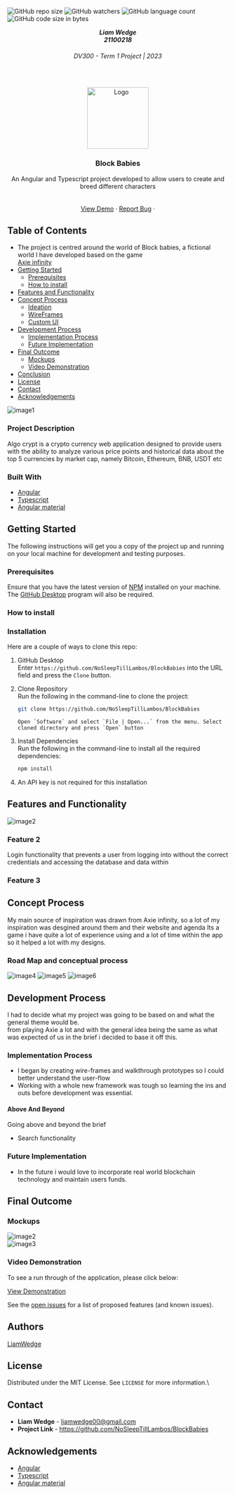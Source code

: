 <!-- Repository Information & Links-->
<br />

![GitHub repo size](https://img.shields.io/github/repo-size/MikeMaynard14/termoneexample)
![GitHub watchers](https://img.shields.io/github/watchers/MikeMaynard14/termoneexample)
![GitHub language count](https://img.shields.io/github/languages/count/MikeMaynard14/termoneexample)
![GitHub code size in bytes](https://img.shields.io/github/languages/code-size/MikeMaynard14/termoneexample)

<!-- HEADER SECTION -->
<h5 align="center" style="padding:0;margin:0;">Liam Wedge</h5>
<h5 align="center" style="padding:0;margin:0;">21100218</h5>
<h6 align="center">DV300 - Term 1 Project | 2023</h6>
</br>
<p align="center">

  <a href="https://github.com/NoSleepTillLambos/BlockBabies">
    <img src="src/assets/logo.svg" alt="Logo" width="140" height="140">
  </a>
  
  <h3 align="center">Block Babies</h3>

  <p align="center">
    An Angular and Typescript project developed to allow users to create and breed different characters <br>
    
    
   <br />
   <br />
   <a href="https://drive.google.com/drive/folders/1bHFGq7nIGPdDqJGrCNNCiSqTUyPk-h7F">View Demo</a>
    ·
    <a href="https://github.com/NoSleepTillLambos/BlockBabies">Report Bug</a>
    ·
    
</p>
<!-- TABLE OF CONTENTS -->

## Table of Contents

- The project is centred around the world of Block babies, a fictional world I have developed based on the game <br/>
  <a href="https://axieinfinity.com/">Axie infinity</a>
- [Getting Started](#getting-started)
  - [Prerequisites](#prerequisites)
  - [How to install](#how-to-install)
- [Features and Functionality](#features-and-functionality)
- [Concept Process](#concept-process)
  - [Ideation](#ideation)
  - [WireFrames](#wireframes)
  - [Custom UI](#user-flow)
- [Development Process](#development-process)
  - [Implementation Process](#implementation-process)
  - [Future Implementation](#peer-reviews)
- [Final Outcome](#final-outcome)
  - [Mockups](#mockups)
  - [Video Demonstration](#video-demonstration)
- [Conclusion](#conclusion)
- [License](#license)
- [Contact](liamwedge00@gmail.com)
- [Acknowledgements](#acknowledgements)

<!-- header image of project -->

![image1](src/Assets/chartPage.png)

### Project Description

Algo crypt is a crypto currency web application designed to provide users with the ability to analyze various price points and historical data about the top 5 currencies by market cap, namely Bitcoin, Ethereum, BNB, USDT etc

### Built With

- [Angular](https://angular.io/)
- [Typescript](https://www.typescriptlang.org/)
- [Angular material](https://material.angular.io/)

<!-- GETTING STARTED -->

## Getting Started

The following instructions will get you a copy of the project up and running on your local machine for development and testing purposes.

### Prerequisites

Ensure that you have the latest version of [NPM](https://www.npmjs.com/) installed on your machine. The [GitHub Desktop](https://desktop.github.com/) program will also be required.

### How to install

### Installation

Here are a couple of ways to clone this repo:

1.  GitHub Desktop </br>
    Enter `https://github.com/NoSleepTillLambos/BlockBabies` into the URL field and press the `Clone` button.

2.  Clone Repository </br>
    Run the following in the command-line to clone the project:

    ```sh
    git clone https://github.com/NoSleepTillLambos/BlockBabies
    ```

        Open `Software` and select `File | Open...` from the menu. Select cloned directory and press `Open` button

3.  Install Dependencies </br>
    Run the following in the command-line to install all the required dependencies:

    ```sh
    npm install
    ```

4.  An API key is not required for this installation

<!-- FEATURES AND FUNCTIONALITY-->
<!-- You can add the links to all of your imagery at the bottom of the file as references -->

## Features and Functionality

<!-- note how you can use your gitHub link. Just make a path to your assets folder -->

![image2](src/Assets/mockup1.png)

### Feature 2

Login functionality that prevents a user from logging into without the correct credentials and accessing the database and data within

### Feature 3

<!-- CONCEPT PROCESS -->
<!-- Briefly explain your concept ideation process -->
<!-- here you will add things like wireframing, data structure planning, anything that shows your process. You need to include images-->

## Concept Process

My main source of inspiration was drawn from Axie infinity, so a lot of my inspiration was desgined around them and their website and agenda
Its a game i have quite a lot of experience using and a lot of time within the app so it helped a lot with my designs.

### Road Map and conceptual process

![image4](src/Assets/HomePage.png)
![image5](src/Assets/CraftingPage.png)
![image6](src/Assets/LocationPage.png)

<!-- DEVELOPMENT PROCESS -->

## Development Process

I had to decide what my project was going to be based on and what the general theme would be. <br/> from playing Axie a lot
and with the general idea being the same as what was expected of us in the brief i decided to base it off this.

### Implementation Process

<!-- stipulate all of the functionality you included in the project -->
<!-- This is your time to shine, explain the technical nuances of your project, how did you achieve the final outcome!-->

- I began by creating wire-frames and walkthrough prototypes so I could better understand the user-flow
- Working with a whole new framework was tough so learning the ins and outs before development was essential.

#### Above And Beyond

Going above and beyond the brief

<!-- what did you learn outside of the classroom and implement into your project-->

- Search functionality

### Future Implementation

<!-- stipulate functionality and improvements that can be implemented in the future. -->

- In the future i would love to incorporate real world blockchain technology and maintain users funds.

<!-- MOCKUPS -->

## Final Outcome

### Mockups

![image2](src/Assets/mockup2.png)
<br>
![image3](src/Assets/mokcup3.png)

<!-- VIDEO DEMONSTRATION -->

### Video Demonstration

To see a run through of the application, please click below:

[View Demonstration](https://drive.google.com/drive/folders/1IiMC4ZpDRhs8Q5RuAk9rlZmzaHfeihNa)

See the [open issues](https://github.com/NoSleepTillLambos/BlockBabies) for a list of proposed features (and known issues).

<!-- AUTHORS -->

## Authors

[LiamWedge](https://github.com/NoSleepTillLambos)

<!-- LICENSE -->

## License

Distributed under the MIT License. See `LICENSE` for more information.\

<!-- LICENSE -->

## Contact

- **Liam Wedge** - [liamwedge00@gmail.com]()
- **Project Link** - https://github.com/NoSleepTillLambos/BlockBabies

<!-- ACKNOWLEDGEMENTS -->

## Acknowledgements

<!-- all resources that you used and Acknowledgements here -->

- [Angular](https://angular.io/)
- [Typescript](https://www.typescriptlang.org/)
- [Angular material](https://material.angular.io/)
